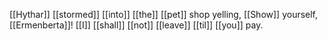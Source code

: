 [[Hythar]] [[stormed]] [[into]] [[the]] [[pet]] shop yelling, [[Show]] yourself, [[Ermenberta]]! [[I]] [[shall]] [[not]] [[leave]] [[til]] [[you]] pay.
